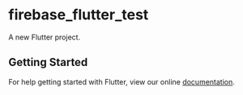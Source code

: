 # firebase_flutter_test

A new Flutter project.

## Getting Started

For help getting started with Flutter, view our online
[documentation](https://flutter.io/).

